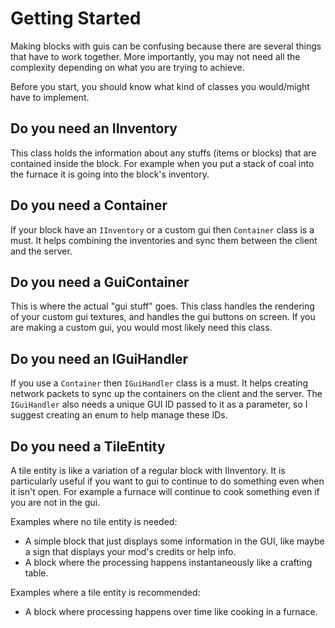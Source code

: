 # Getting Started
Making blocks with guis can be confusing because there are several things that have to work together. More importantly, you may not need all the complexity depending on what you are trying to achieve.

Before you start, you should know what kind of classes you would/might have to implement.

## Do you need an IInventory
This class holds the information about any stuffs (items or blocks) that are contained inside the block. For example when you put a stack of coal into the furnace it is going into the block's inventory.

## Do you need a Container
If your block have an `IInventory` or a custom gui then `Container` class is a must. It helps combining the inventories and sync them between the client and the server.

## Do you need a GuiContainer
This is where the actual "gui stuff" goes. This class handles the rendering of your custom gui textures, and handles the gui buttons on screen. If you are making a custom gui, you would most likely need this class.

## Do you need an IGuiHandler
If you use a `Container` then `IGuiHandler` class is a must. It helps creating network packets to sync up the containers on the client and the server. The `IGuiHandler` also needs a unique GUI ID passed to it as a parameter, so I suggest creating an enum to help manage these IDs.

## Do you need a TileEntity
A tile entity is like a variation of a regular block with IInventory. It is particularly useful if you want to gui to continue to do something even when it isn't open. For example a furnace will continue to cook something even if you are not in the gui.

Examples where no tile entity is needed:

- A simple block that just displays some information in the GUI, like maybe a sign that displays your mod's credits or help info.
- A block where the processing happens instantaneously like a crafting table.

Examples where a tile entity is recommended:

- A block where processing happens over time like cooking in a furnace.
